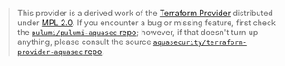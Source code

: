 > This provider is a derived work of the [Terraform Provider](https://github.com/aquasecurity/terraform-provider-aquasec)
> distributed under [MPL 2.0](https://www.mozilla.org/en-US/MPL/2.0/). If you encounter a bug or missing feature,
> first check the [`pulumi/pulumi-aquasec` repo](https://github.com/pulumi/pulumi-aquasec/issues); however, if that doesn't turn up anything,
> please consult the source [`aquasecurity/terraform-provider-aquasec` repo](https://github.com/aquasecurity/terraform-provider-aquasec/issues).
